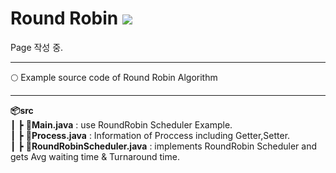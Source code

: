 # Round Robin <img src = "https://img.shields.io/badge/JAVA-007396?style=for-the-badge&logo=java&logoColor=white">

Page 작성 중.

---------

:full_moon: Example source code of Round Robin Algorithm

---------

**📦src**   
 ┃ ┣ **📜Main.java** : use RoundRobin Scheduler Example.  
 ┃ ┣ **📜Process.java** : Information of Proccess including Getter,Setter.  
 ┃ ┣ **📜RoundRobinScheduler.java** : implements RoundRobin Scheduler and gets Avg waiting time & Turnaround time.
